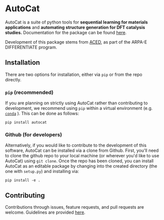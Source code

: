 # AutoCat

AutoCat is a suite of python tools for **sequential learning for materials applications**
and **automating structure generation for DFT catalysis studies.**
Documentation for the package can be found
[here](https://aced-differentiate.github.io/auto_cat).

Development of this package stems from [ACED](https://www.cmu.edu/aced/), as part of the
ARPA-E DIFFERENTIATE program.

## Installation

There are two options for installation, either via `pip` or from the repo directly.

### `pip` (recommended)

If you are planning on strictly using AutoCat rather than contributing to development,
 we recommend using `pip` within a virtual environment (e.g.
 [`conda`](https://docs.conda.io/en/latest/)
 ). This can be done as follows:

```
pip install autocat
```

### Github (for developers)

Alternatively, if you would like to contribute to the development of this software,
AutoCat can be installed via a clone from Github. First, you'll need to clone the
github repo to your local machine (or wherever you'd like to use AutoCat) using
`git clone`. Once the repo has been cloned, you can install AutoCat as an editable
package by changing into the created directory (the one with `setup.py`) and installing
via:
```
pip install -e .
```
## Contributing
Contributions through issues, feature requests, and pull requests are welcome.
Guidelines are provided [here](CONTRIBUTING.md).

